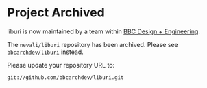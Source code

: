 # Project Archived

liburi is now maintained by a team within [BBC Design + Engineering](https://medium.com/bbc-design-engineering).

The `nevali/liburi` repository has been archived. Please see [`bbcarchdev/liburi`](https://github.com/bbcarchdev/liburi) instead.

Please update your repository URL to:

	git://github.com/bbcarchdev/liburi.git


